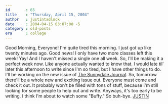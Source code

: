 ```yaml
---
id       : 65
title    : "Thursday, April 15, 2004"
author   : justintadlock
date     : 2004-04-15 03:07:00 -5
category : old-posts
era      : college
---
```


Good Morning, Everyone!  I'm quite tired this morning.  I just got up like twenty minutes ago.  Good news!  I only have two more classes left this week!  Yay!  And I haven't missed a single one all week.  So, I'll be making it a perfect week now.  Like anyone actually wanted to know that.  I would late til' later this afternoon to write since I'm so tired, but I have other things to do.  I'll be working on the new issue of <a href="http://thesunnydalejournal.dark-autumn.com" title="The Sunnydale Journal" rel="external"> The Sunnydale Journal</a>.  So, tomorrow there'll be a whole new and exciting issue out.  Everyone must come and check it out.  It probably won't be filled with tons of stuff, because I'm still looking for some people to help out and write.  Anyways, it's too early to be writing.  I think I'm about to watch some "Buffy."  So buh-bye.  <a href="mailto:webmaster@dark-autumn.com"> JUSTIN</a>
